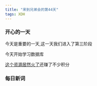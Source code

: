```yaml
---
title: "来到兄弟会的第44天"
tags: XDH  
---
```


### 开心的一天

今天是重要的一天,这一天我们进入了第三阶段

今天开始学习数据库

[这个资源居然火了](https://download.csdn.net/download/qq_40223983/11341473)还赚了不少积分
### 每日新词

